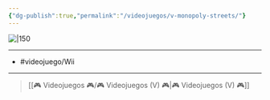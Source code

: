 ```yaml
---
{"dg-publish":true,"permalink":"/videojuegos/v-monopoly-streets/"}
---
```



![|150](https://images.igdb.com/igdb/image/upload/t_cover_big/co6if9.jpg)

---

- #videojuego/Wii

---

> [[🎮 Videojuegos 🎮/🎮 Videojuegos (V) 🎮\|🎮 Videojuegos (V) 🎮]]